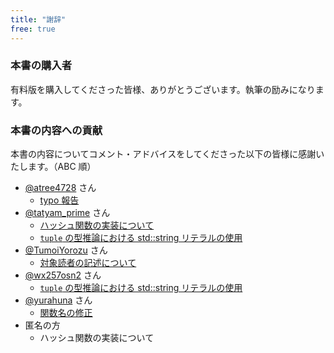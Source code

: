 ```yaml
---
title: "謝辞"
free: true
---
```


### 本書の購入者

有料版を購入してくださった皆様、ありがとうございます。執筆の励みになります。  

### 本書の内容への貢献

本書の内容についてコメント・アドバイスをしてくださった以下の皆様に感謝いたします。（ABC 順）
- [@atree4728](https://twitter.com/atree4728) さん
  - [typo 報告](https://twitter.com/atree4728/status/1389898648880697345)
- [@tatyam_prime](https://twitter.com/tatyam_prime) さん
  - [ハッシュ関数の実装について](https://twitter.com/tatyam_prime/status/1387440282484953095)
  - [`tuple` の型推論における std::string リテラルの使用](https://twitter.com/tatyam_prime/status/1494754791615991808)
- [@TumoiYorozu](https://twitter.com/TumoiYorozu) さん
  - [対象読者の記述について](https://twitter.com/TumoiYorozu/status/1386544434255253514)
- [@wx257osn2](https://twitter.com/wx257osn2) さん
  - [`tuple` の型推論における std::string リテラルの使用](https://twitter.com/wx257osn2/status/1494638817587851271)
- [@yurahuna](https://github.com/yurahuna) さん
  - [関数名の修正](https://github.com/Reputeless/Zenn.Public/pull/17)
- 匿名の方
  - ハッシュ関数の実装について
